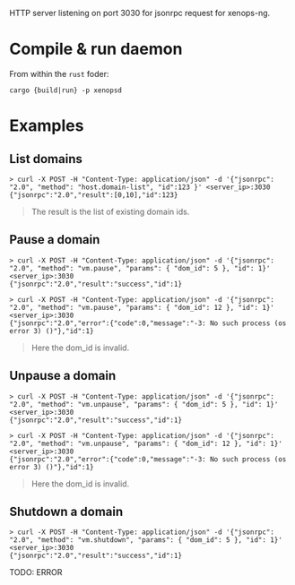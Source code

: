 HTTP server listening on port 3030 for jsonrpc request for xenops-ng.

# Compile & run daemon

From within the `rust` foder:
```
cargo {build|run} -p xenopsd
```

# Examples

## List domains

```
> curl -X POST -H "Content-Type: application/json" -d '{"jsonrpc": "2.0", "method": "host.domain-list", "id":123 }' <server_ip>:3030
{"jsonrpc":"2.0","result":[0,10],"id":123}
```
> The result is the list of existing domain ids.

## Pause a domain

```
> curl -X POST -H "Content-Type: application/json" -d '{"jsonrpc": "2.0", "method": "vm.pause", "params": { "dom_id": 5 }, "id": 1}' <server_ip>:3030
{"jsonrpc":"2.0","result":"success","id":1}
```

```
> curl -X POST -H "Content-Type: application/json" -d '{"jsonrpc": "2.0", "method": "vm.pause", "params": { "dom_id": 12 }, "id": 1}' <server_ip>:3030
{"jsonrpc":"2.0","error":{"code":0,"message":"-3: No such process (os error 3) ()"},"id":1}
```
> Here the dom_id is invalid.

## Unpause a domain

```
> curl -X POST -H "Content-Type: application/json" -d '{"jsonrpc": "2.0", "method": "vm.unpause", "params": { "dom_id": 5 }, "id": 1}' <server_ip>:3030
{"jsonrpc":"2.0","result":"success","id":1}
```

```
> curl -X POST -H "Content-Type: application/json" -d '{"jsonrpc": "2.0", "method": "vm.unpause", "params": { "dom_id": 12 }, "id": 1}' <server_ip>:3030
{"jsonrpc":"2.0","error":{"code":0,"message":"-3: No such process (os error 3) ()"},"id":1}
```
> Here the dom_id is invalid.

## Shutdown a domain

```
> curl -X POST -H "Content-Type: application/json" -d '{"jsonrpc": "2.0", "method": "vm.shutdown", "params": { "dom_id": 5 }, "id": 1}' <server_ip>:3030
{"jsonrpc":"2.0","result":"success","id":1}
```

TODO: ERROR
